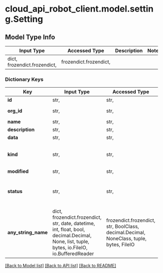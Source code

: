 # cloud_api_robot_client.model.setting.Setting

## Model Type Info
Input Type | Accessed Type | Description | Notes
------------ | ------------- | ------------- | -------------
dict, frozendict.frozendict,  | frozendict.frozendict,  |  | 

### Dictionary Keys
Key | Input Type | Accessed Type | Description | Notes
------------ | ------------- | ------------- | ------------- | -------------
**id** | str,  | str,  |  | [optional] 
**org_id** | str,  | str,  | Organization id | [optional] 
**name** | str,  | str,  |  | [optional] 
**description** | str,  | str,  |  | [optional] 
**data** | str,  | str,  |  | [optional] 
**kind** | str,  | str,  | Setting kind | [optional] must be one of ["stock", "user", ] 
**modified** | str,  | str,  |  | [optional] 
**status** | str,  | str,  | Settings status | [optional] must be one of ["active", "deactivated", ] 
**any_string_name** | dict, frozendict.frozendict, str, date, datetime, int, float, bool, decimal.Decimal, None, list, tuple, bytes, io.FileIO, io.BufferedReader | frozendict.frozendict, str, BoolClass, decimal.Decimal, NoneClass, tuple, bytes, FileIO | any string name can be used but the value must be the correct type | [optional]

[[Back to Model list]](../../README.md#documentation-for-models) [[Back to API list]](../../README.md#documentation-for-api-endpoints) [[Back to README]](../../README.md)

